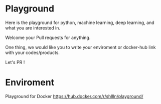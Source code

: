 # Playground
Here is the playground for python, machine learning, deep learning, and what you are interested in.

Welcome your Pull requests for anything.

One thing, we would like you to write your enviroment or docker-hub link with your codes/products.

Let's PR !

# Enviroment
Playground for Docker
https://hub.docker.com/r/shllln/playground/
